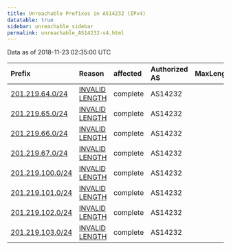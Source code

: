 ```yaml
---
title: Unreachable Prefixes in AS14232 (IPv4)
datatable: true
sidebar: unreachable_sidebar
permalink: unreachable_AS14232-v4.html
---
```


Data as of 2018-11-23 02:35:00 UTC


<div class="datatable-begin"></div>

| Prefix                                                     | Reason                                                                                                     | affected   | Authorized AS   |   MaxLength | Anchor                                         |   unreachable /24s |
|:-----------------------------------------------------------|:-----------------------------------------------------------------------------------------------------------|:-----------|:----------------|------------:|:-----------------------------------------------|-------------------:|
| [201.219.64.0/24](https://stat.ripe.net/201.219.64.0/24)   | [INVALID LENGTH](https://rpki-validator.ripe.net/announcement-preview?asn=AS14232&prefix=201.219.64.0/24)  | complete   | AS14232         |          22 | [LACNIC](unreachable_LACNIC_RPKI_Root-v4.html) |                  1 |
| [201.219.65.0/24](https://stat.ripe.net/201.219.65.0/24)   | [INVALID LENGTH](https://rpki-validator.ripe.net/announcement-preview?asn=AS14232&prefix=201.219.65.0/24)  | complete   | AS14232         |          22 | [LACNIC](unreachable_LACNIC_RPKI_Root-v4.html) |                  1 |
| [201.219.66.0/24](https://stat.ripe.net/201.219.66.0/24)   | [INVALID LENGTH](https://rpki-validator.ripe.net/announcement-preview?asn=AS14232&prefix=201.219.66.0/24)  | complete   | AS14232         |          22 | [LACNIC](unreachable_LACNIC_RPKI_Root-v4.html) |                  1 |
| [201.219.67.0/24](https://stat.ripe.net/201.219.67.0/24)   | [INVALID LENGTH](https://rpki-validator.ripe.net/announcement-preview?asn=AS14232&prefix=201.219.67.0/24)  | complete   | AS14232         |          22 | [LACNIC](unreachable_LACNIC_RPKI_Root-v4.html) |                  1 |
| [201.219.100.0/24](https://stat.ripe.net/201.219.100.0/24) | [INVALID LENGTH](https://rpki-validator.ripe.net/announcement-preview?asn=AS14232&prefix=201.219.100.0/24) | complete   | AS14232         |          22 | [LACNIC](unreachable_LACNIC_RPKI_Root-v4.html) |                  1 |
| [201.219.101.0/24](https://stat.ripe.net/201.219.101.0/24) | [INVALID LENGTH](https://rpki-validator.ripe.net/announcement-preview?asn=AS14232&prefix=201.219.101.0/24) | complete   | AS14232         |          22 | [LACNIC](unreachable_LACNIC_RPKI_Root-v4.html) |                  1 |
| [201.219.102.0/24](https://stat.ripe.net/201.219.102.0/24) | [INVALID LENGTH](https://rpki-validator.ripe.net/announcement-preview?asn=AS14232&prefix=201.219.102.0/24) | complete   | AS14232         |          22 | [LACNIC](unreachable_LACNIC_RPKI_Root-v4.html) |                  1 |
| [201.219.103.0/24](https://stat.ripe.net/201.219.103.0/24) | [INVALID LENGTH](https://rpki-validator.ripe.net/announcement-preview?asn=AS14232&prefix=201.219.103.0/24) | complete   | AS14232         |          22 | [LACNIC](unreachable_LACNIC_RPKI_Root-v4.html) |                  1 |

<div class="datatable-end"></div>